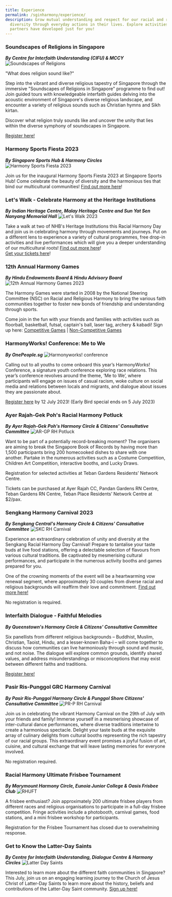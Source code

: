 ```yaml
---
title: Experience
permalink: /sginharmony/experience/
description: Grow mutual understanding and respect for our racial and religious
  diversity through everyday actions in their lives. Explore activities that our
  partners have developed just for you!
---
```

### Soundscapes of Religions in Singapore
***By Centre for Interfaith Understanding (CIFU) & MCCY***
![Soundscapes of Religions ](/images/cover-kn2pfntumrahoipaysf39nw696wqnkdv.png)

"What does religion sound like?"

Step into the vibrant and diverse religious tapestry of Singapore through the immersive "Soundscapes of Religions in Singapore" programme to find out! Join guided tours with knowledgeable interfaith guides delving into the acoustic environment of Singapore's diverse religious landscape, and encounter a variety of religious sounds such as Christian hymns and Sikh kirtan.

Discover what religion truly sounds like and uncover the unity that lies within the diverse symphony of soundscapes in Singapore.

[Register here!](https://letswalk-soundscapestour.peatix.com/event/3637001/view?utm_campaign=pod-52144&utm_medium=email&utm_source=follow-organizer&utm_content=18047608&dlvid=740e40db-494f-4f19-aa9c-c713360923a5&sltid=0)


### Harmony Sports Fiesta 2023
***By Singapore Sports Hub & Harmony Circles***
![Harmony Sports Fiesta 2023](/images/racial-harmony-digital-assets_what's-happening-thumbnail-6480x4320px.jpg)

Join us for the inaugural Harmony Sports Fiesta 2023 at Singapore Sports Hub! Come celebrate the beauty of diversity and the harmonious ties that bind our multicultural communities! [Find out more here](https://www.sportshub.com.sg/HarmonySportsFiesta?utm_medium=web&utm_source=Harmony%20Circle&utm_campaign=Harmony_Sports_Fiesta_2023&utm_content=harmony_circle_website)!


### Let's Walk - Celebrate Harmony at the Heritage Institutions
***By Indian Heritage Centre, Malay Heritage Centre and Sun Yat Sen Nanyang Memorial Hall***
![Let's Walk 2023](/images/rhd_2023%20kv%20colour%20revised%20lr.jpg)

Take a walk at two of NHB's Heritage Institutions this Racial Harmony Day and join us in celebrating harmony through movements and journeys. Put on a different lens to experience a variety of cultural programmes, free drop-in activities and live performances which will give you a deeper understanding of our multicultural roots! [Find out more here](https://go.gov.sg/sysnmh-rhd-wesbite)!     
[Get your tickets here](https://rhd2023-ihcopenhouse.peatix.com/)!


### 12th Annual Harmony Games
***By Hindu Endowments Board & Hindu Advisory Board***
![12th Annual Harmony Games 2023](/images/12th%20annual%20harmony%20games.jpg)

The Harmony Games were started in 2008 by the National Steering Committee (NSC) on Racial and Religious Harmony to bring the various faith communities together to foster new bonds of friendship and understanding through sports.

Come join in the fun with your friends and families with activities such as floorball, basketball, futsal, captain's ball, laser tag, archery & kabadi!
Sign up here:
[Competitive Games](https://docs.google.com/forms/d/e/1FAIpQLSdlDVFNw5X0rsyU4dLoSk1o0UklaLFFFXIFJRWjh-0TgDkgGQ/viewform)
|
[Non-Competitive Games](https://docs.google.com/forms/d/e/1FAIpQLScF0bizk6lPSLhI0ENshbpjx-NAs0lll8PaXWW7bcefvbziFg/viewform)


### HarmonyWorks! Conference: Me to We
***By OnePeople.sg***
![Harmonyworks! conference](/images/harmonyworkshighres.jpg)

Calling out to all youths to come onboard this year’s HarmonyWorks! Conference, a signature youth conference exploring race relations. This year’s conference revolves around the theme, ‘Me to We’, where participants will engage on issues of casual racism, woke culture on social media and relations between locals and migrants, and dialogue about issues they are passionate about.

[Register here](https://www.bit.ly/HWC22JULY2023) by 12 July 2023! (Early Bird special ends on 5 July 2023)


### Ayer Rajah-Gek Poh's Racial Harmony Potluck
***By Ayer Rajah-Gek Poh's Harmony Circle & Citizens' Consultative Committee***
![AR-GP RH Potluck](/images/ayer%20rajah-gek%20poh%20rh%20potluck.jpeg)

Want to be part of a potentially record-breaking moment?
The organisers are aiming to break the Singapore Book of Records by having more than 1,500 participants bring 200 homecooked dishes to share with one another. Partake in the numerous activities such as a Costume Competition, Children Art Competition, interactive booths, and Lucky Draws.

Registration for selected activities at Teban Gardens Residents’ Network Centre. 

Tickets can be purchased at Ayer Rajah CC, Pandan Gardens RN Centre, Teban Gardens RN Centre, Teban Place Residents’ Network Centre at $2/pax.


### Sengkang Harmony Carnival 2023
***By Sengkang Central's Harmony Circle & Citizens' Consultative Committee***
![SKC RH Carnival](/images/sengkang%20central%20rh%20carnival.jpeg)

Experience an extraordinary celebration of unity and diversity at the Sengkang Racial Harmony Day Carnival! Prepare to tantalise your taste buds at live food stations, offering a delectable selection of flavours from various cultural traditions. Be captivated by mesmerising cultural performances, and participate in the numerous activity booths and games prepared for you.

One of the crowning moments of the event will be a heartwarming vow renewal segment, where approximately 30 couples from diverse racial and religious backgrounds will reaffirm their love and commitment. [Find out more here!](https://go.gov.sg/skchc23)

No registration is required. 


### Interfaith Dialogue - Faithful Melodies
***By Queenstown's Harmony Circle & Citizens' Consultative Committee***

Six panellists from different religious backgrounds – Buddhist, Muslim, Christian, Taoist, Hindu, and a lesser-known Baha-i – will come together to discuss how communities can live harmoniously through sound and music, and not noise. The dialogue will explore common grounds, identify shared values, and address misunderstandings or misconceptions that may exist between different faiths and traditions.

[Register here!](https://go.gov.sg/interfaithdialogue-faithfulmelodies)


### Pasir Ris-Punggol GRC Harmony Carnival
***By Pasir Ris-Punggol Harmony Circle & Punggol Shore Citizens' Consultative Committee***
![PR-P RH Carnival](/images/pasir%20ris-%20punggol%20rh%20carnival.jpeg)

Join us in celebrating the vibrant Harmony Carnival on the 29th of July with your friends and family! Immerse yourself in a mesmerising showcase of inter-cultural dance performances, where diverse traditions intertwine to create a harmonious spectacle. Delight your taste buds at the exquisite array of culinary delights from cultural booths representing the rich tapestry of our racial groups. This extraordinary event promises a joyful fusion of art, cuisine, and cultural exchange that will leave lasting memories for everyone involved.

No registration required.


### Racial Harmony Ultimate Frisbee Tournament 
***By Marymount Harmony Circle, Eunoia Junior College & Oasis Frisbee Club***
![RHUFT](/images/racial%20harmony%20ultimate%20frisbee%20tournament.jpg)

A frisbee enthusiast? Join approximately 200 ultimate frisbee players from different races and religious organisations to participate in a full-day frisbee competition. Fringe activities include a photobooth, carnival games, food stations, and a mini frisbee workshop for participants.

Registration for the Frisbee Tournament has closed due to overwhelming response.


### Get to Know the Latter-Day Saints
***By Centre for Interfaith Understanding, Dialogue Centre & Harmony Circles***
![Latter Day Saints](/images/get%20to%20know%20the%20latter-day%20saints.jpg)

Interested to learn more about the different faith communities in Singapore? This July, join us on an engaging learning journey to the Church of Jesus Christ of Latter-Day Saints to learn more about the history, beliefs and contributions of the Latter-Day Saint community. [Sign up here!](http://tinyurl.com/2p94y7jb)